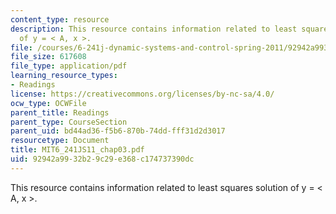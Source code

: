 ```yaml
---
content_type: resource
description: This resource contains information related to least squares solution
  of y = < A, x >.
file: /courses/6-241j-dynamic-systems-and-control-spring-2011/92942a9932b29c29e368c174737390dc_MIT6_241JS11_chap03.pdf
file_size: 617608
file_type: application/pdf
learning_resource_types:
- Readings
license: https://creativecommons.org/licenses/by-nc-sa/4.0/
ocw_type: OCWFile
parent_title: Readings
parent_type: CourseSection
parent_uid: bd44ad36-f5b6-870b-74dd-fff31d2d3017
resourcetype: Document
title: MIT6_241JS11_chap03.pdf
uid: 92942a99-32b2-9c29-e368-c174737390dc
---
```

This resource contains information related to least squares solution of y = < A, x >.